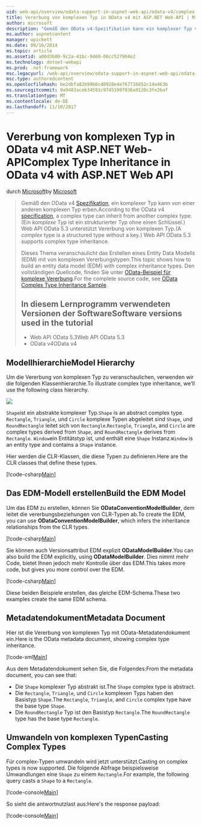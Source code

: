 ```yaml
---
uid: web-api/overview/odata-support-in-aspnet-web-api/odata-v4/complex-type-inheritance-in-odata-v4
title: Vererbung von komplexen Typ in OData v4 mit ASP.NET Web-API | Microsoft Docs
author: microsoft
description: "Gemäß den OData v4-Spezifikation kann ein komplexer Typ von einem anderen komplexen Typ erben. (Ein komplexer Typ ist ein strukturierter Typ ohne einen Schlüssel.) Web-API..."
ms.author: aspnetcontent
manager: wpickett
ms.date: 09/16/2014
ms.topic: article
ms.assetid: a00d3600-9c2a-41bc-9460-06cc527904e2
ms.technology: dotnet-webapi
ms.prod: .net-framework
msc.legacyurl: /web-api/overview/odata-support-in-aspnet-web-api/odata-v4/complex-type-inheritance-in-odata-v4
msc.type: authoredcontent
ms.openlocfilehash: be2dbfa82b99b6c48928e4e767716852c14a463b
ms.sourcegitcommit: 9a9483aceb34591c97451997036a9120c3fe2baf
ms.translationtype: MT
ms.contentlocale: de-DE
ms.lasthandoff: 11/10/2017
---
```

<a name="complex-type-inheritance-in-odata-v4-with-aspnet-web-api"></a><span data-ttu-id="a6302-104">Vererbung von komplexen Typ in OData v4 mit ASP.NET Web-API</span><span class="sxs-lookup"><span data-stu-id="a6302-104">Complex Type Inheritance in OData v4 with ASP.NET Web API</span></span>
====================
<span data-ttu-id="a6302-105">durch [Microsoft](https://github.com/microsoft)</span><span class="sxs-lookup"><span data-stu-id="a6302-105">by [Microsoft](https://github.com/microsoft)</span></span>

> <span data-ttu-id="a6302-106">Gemäß den OData v4 [Spezifikation](http://www.odata.org/documentation/odata-version-4-0/), ein komplexer Typ kann von einer anderen komplexen Typ erben.</span><span class="sxs-lookup"><span data-stu-id="a6302-106">According to the OData v4 [specification](http://www.odata.org/documentation/odata-version-4-0/), a complex type can inherit from another complex type.</span></span> <span data-ttu-id="a6302-107">(Ein *komplexe* Typ ist ein strukturierter Typ ohne einen Schlüssel.) Web API OData 5.3 unterstützt Vererbung von komplexen Typ.</span><span class="sxs-lookup"><span data-stu-id="a6302-107">(A *complex* type is a structured type without a key.) Web API OData 5.3 supports complex type inheritance.</span></span>
> 
> <span data-ttu-id="a6302-108">Dieses Thema veranschaulicht das Erstellen eines Entity Data Modells (EDM) mit von komplexen Vererbungstypen.</span><span class="sxs-lookup"><span data-stu-id="a6302-108">This topic shows how to build an entity data model (EDM) with complex inheritance types.</span></span> <span data-ttu-id="a6302-109">Den vollständigen Quellcode, finden Sie unter [OData-Beispiel für komplexe Vererbung](http://aspnet.codeplex.com/sourcecontrol/latest#Samples/WebApi/OData/v4/ODataComplexTypeInheritanceSample/ReadMe.txt).</span><span class="sxs-lookup"><span data-stu-id="a6302-109">For the complete source code, see [OData Complex Type Inheritance Sample](http://aspnet.codeplex.com/sourcecontrol/latest#Samples/WebApi/OData/v4/ODataComplexTypeInheritanceSample/ReadMe.txt).</span></span>
> 
> ## <a name="software-versions-used-in-the-tutorial"></a><span data-ttu-id="a6302-110">In diesem Lernprogramm verwendeten Versionen der Software</span><span class="sxs-lookup"><span data-stu-id="a6302-110">Software versions used in the tutorial</span></span>
> 
> 
> - <span data-ttu-id="a6302-111">Web API OData 5.3</span><span class="sxs-lookup"><span data-stu-id="a6302-111">Web API OData 5.3</span></span>
> - <span data-ttu-id="a6302-112">OData v4</span><span class="sxs-lookup"><span data-stu-id="a6302-112">OData v4</span></span>


## <a name="model-hierarchy"></a><span data-ttu-id="a6302-113">Modellhierarchie</span><span class="sxs-lookup"><span data-stu-id="a6302-113">Model Hierarchy</span></span>

<span data-ttu-id="a6302-114">Um die Vererbung von komplexen Typ zu veranschaulichen, verwenden wir die folgenden Klassenhierarchie.</span><span class="sxs-lookup"><span data-stu-id="a6302-114">To illustrate complex type inheritance, we'll use the following class hierarchy.</span></span>

![](complex-type-inheritance-in-odata-v4/_static/image1.png)

<span data-ttu-id="a6302-115">`Shape`ist ein abstrakte komplexer Typ.</span><span class="sxs-lookup"><span data-stu-id="a6302-115">`Shape` is an abstract complex type.</span></span> <span data-ttu-id="a6302-116">`Rectangle`, `Triangle`, und `Circle` komplexe Typen abgeleitet sind `Shape`, und `RoundRectangle` leitet sich von `Rectangle`.</span><span class="sxs-lookup"><span data-stu-id="a6302-116">`Rectangle`, `Triangle`, and `Circle` are complex types derived from `Shape`, and `RoundRectangle` derives from `Rectangle`.</span></span> <span data-ttu-id="a6302-117">`Window`ein Entitätstyp ist, und enthält eine `Shape` Instanz.</span><span class="sxs-lookup"><span data-stu-id="a6302-117">`Window` is an entity type and contains a `Shape` instance.</span></span>

<span data-ttu-id="a6302-118">Hier werden die CLR-Klassen, die diese Typen zu definieren.</span><span class="sxs-lookup"><span data-stu-id="a6302-118">Here are the CLR classes that define these types.</span></span>

[!code-csharp[Main](complex-type-inheritance-in-odata-v4/samples/sample1.cs)]

## <a name="build-the-edm-model"></a><span data-ttu-id="a6302-119">Das EDM-Modell erstellen</span><span class="sxs-lookup"><span data-stu-id="a6302-119">Build the EDM Model</span></span>

<span data-ttu-id="a6302-120">Um das EDM zu erstellen, können Sie **ODataConventionModelBuilder**, dem leitet die vererbungsbeziehungen von CLR-Typen ab.</span><span class="sxs-lookup"><span data-stu-id="a6302-120">To create the EDM, you can use **ODataConventionModelBuilder**, which infers the inheritance relationships from the CLR types.</span></span>

[!code-csharp[Main](complex-type-inheritance-in-odata-v4/samples/sample2.cs)]

<span data-ttu-id="a6302-121">Sie können auch Versionsattribut EDM explizit **ODataModelBuilder**.</span><span class="sxs-lookup"><span data-stu-id="a6302-121">You can also build the EDM explicitly, using **ODataModelBuilder**.</span></span> <span data-ttu-id="a6302-122">Dies nimmt mehr Code, bietet Ihnen jedoch mehr Kontrolle über das EDM.</span><span class="sxs-lookup"><span data-stu-id="a6302-122">This takes more code, but gives you more control over the EDM.</span></span>

[!code-csharp[Main](complex-type-inheritance-in-odata-v4/samples/sample3.cs)]

<span data-ttu-id="a6302-123">Diese beiden Beispiele erstellen, das gleiche EDM-Schema.</span><span class="sxs-lookup"><span data-stu-id="a6302-123">These two examples create the same EDM schema.</span></span>

## <a name="metadata-document"></a><span data-ttu-id="a6302-124">Metadatendokument</span><span class="sxs-lookup"><span data-stu-id="a6302-124">Metadata Document</span></span>

<span data-ttu-id="a6302-125">Hier ist die Vererbung von komplexen Typ mit OData-Metadatendokument ein.</span><span class="sxs-lookup"><span data-stu-id="a6302-125">Here is the OData metadata document, showing complex type inheritance.</span></span>

[!code-xml[Main](complex-type-inheritance-in-odata-v4/samples/sample4.xml?highlight=13,17,25,30)]

<span data-ttu-id="a6302-126">Aus dem Metadatendokument sehen Sie, die Folgendes:</span><span class="sxs-lookup"><span data-stu-id="a6302-126">From the metadata document, you can see that:</span></span>

- <span data-ttu-id="a6302-127">Die `Shape` komplexer Typ abstrakt ist.</span><span class="sxs-lookup"><span data-stu-id="a6302-127">The `Shape` complex type is abstract.</span></span>
- <span data-ttu-id="a6302-128">Die `Rectangle`, `Triangle`, und `Circle` komplexen Typs haben den Basistyp `Shape`.</span><span class="sxs-lookup"><span data-stu-id="a6302-128">The `Rectangle`, `Triangle`, and `Circle` complex type have the base type `Shape`.</span></span>
- <span data-ttu-id="a6302-129">Die `RoundRectangle` Typ ist den Basistyp `Rectangle`.</span><span class="sxs-lookup"><span data-stu-id="a6302-129">The `RoundRectangle` type has the base type `Rectangle`.</span></span>

## <a name="casting-complex-types"></a><span data-ttu-id="a6302-130">Umwandeln von komplexen Typen</span><span class="sxs-lookup"><span data-stu-id="a6302-130">Casting Complex Types</span></span>

<span data-ttu-id="a6302-131">Für complex-Typen umwandeln wird jetzt unterstützt.</span><span class="sxs-lookup"><span data-stu-id="a6302-131">Casting on complex types is now supported.</span></span> <span data-ttu-id="a6302-132">Die folgende Abfrage beispielsweise Umwandlungen eine `Shape` zu einem `Rectangle`.</span><span class="sxs-lookup"><span data-stu-id="a6302-132">For example, the following query casts a `Shape` to a `Rectangle`.</span></span>

[!code-console[Main](complex-type-inheritance-in-odata-v4/samples/sample5.cmd)]

<span data-ttu-id="a6302-133">So sieht die antwortnutzlast aus:</span><span class="sxs-lookup"><span data-stu-id="a6302-133">Here's the response payload:</span></span>

[!code-console[Main](complex-type-inheritance-in-odata-v4/samples/sample6.cmd)]
